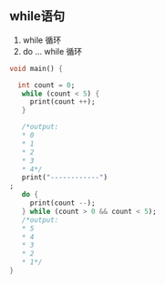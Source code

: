 ## while语句

1. while 循环
2. do ... while 循环


```dart
void main() {

  int count = 0;
   while (count < 5) {
     print(count ++);
   }

   /*output:
   * 0
   * 1
   * 2
   * 3
   * 4*/
   print("------------")
;
   do {
     print(count --);
   } while (count > 0 && count < 5);
   /*output:
   * 5
   * 4
   * 3
   * 2
   * 1*/
}
```